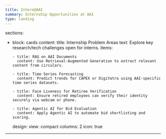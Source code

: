 ```yaml
---
title: Intern@AAI
summary: Internship Opportunities at AAI
type: landing
---
```


sections:
  - block: cards
    content: 
      title: Internship Problem Areas
      text: Explore key research/tech challenges open for interns.
      items:
    
        - title: RAG on AAI Documents
          content: Use Retrieval-Augmented Generation to extract relevant content from circulars.
    
        - title: Time Series Forecasting
          content: Predict trends for CAPEX or DigiYatra using AAI-specific time series datasets.
    
        - title: Face Liveness for Retiree Verification
          content: Ensure retired employees can verify their identity securely via webcam or phone.
    
        - title: Agentic AI for Bid Evaluation
          content: Apply Agentic AI to automate bid shortlisting and scoring.

    design:
      view: compact
      columns: 2
      icon: true
---
